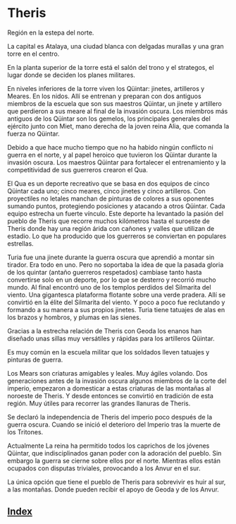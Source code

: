 # Theris

Región en la estepa del norte.

La capital es Atalaya, una ciudad blanca con delgadas murallas y una gran torre en el centro.

En la planta superior de la torre está el salón del trono y el strategos, el lugar donde se deciden los planes militares.

En niveles inferiores de la torre viven los Qüintar: jinetes, artilleros y Meares. En los nidos. Allí se entrenan y preparan con dos antiguos miembros de la escuela que son sus maestros Qüintar, un jinete y artillero que perdieron a sus meare al final de la invasión oscura. Los miembros más antiguos de los Qüintar son los gemelos, los principales generales del ejército junto con Miet, mano derecha de la joven reina Alia, que comanda la fuerza no Qüintar.

Debido a que hace mucho tiempo que no ha habido ningún conflicto ni guerra en el norte, y al papel heroico que tuvieron los Qüintar durante la invasión oscura. Los maestros Qüintar  para fortalecer el entrenamiento y la competitividad de sus guerreros crearon el Qua.

El Qua es un deporte recreativo que se basa en dos equipos de cinco Qüintar cada uno; cinco meares, cinco jinetes y cinco artilleros. Con proyectiles no letales manchan de pinturas de colores a sus oponentes sumando puntos, protegiendo posiciones y atacando a otros Qüintar. Cada equipo estrecha un fuerte vínculo. Este deporte ha levantado la pasión del pueblo de Theris que recorre muchos kilómetros hasta el suroeste de Theris donde hay una región árida con cañones y valles que utilizan de estadio. Lo que ha producido que los guerreros se conviertan en populares estrellas.

Turia fue una  jinete durante la guerra oscura que aprendió a montar sin tirador. Era todo en uno. Pero no soportaba la idea de que la pasada gloria de los quintar (antaño guerreros respetados) cambiase tanto hasta convertirse solo en un deporte, por lo que se desterro y recorrió mucho mundo. Al final encontró uno de los templos perdidos del Silmarita del viento. Una gigantesca plataforma flotante sobre una verde pradera. Allí se convirtió en la élite del Silmarita del viento. Y poco a poco fue reclutando y formando a su manera a sus propios jinetes. Turia tiene tatuajes de alas en los brazos y hombros, y plumas en las sienes.

Gracias a la estrecha relación de Theris con Geoda los enanos han diseñado unas sillas muy versátiles y rápidas para los artilleros Qüintar.

Es muy común en la escuela militar que los soldados lleven tatuajes y pinturas de guerra.

Los Mears son criaturas amigables y leales. Muy ágiles volando. Dos generaciones antes de la invasión oscura algunos miembros de la corte del imperio, empezaron a domesticar a estas criaturas de las montañas al noroeste de Theris. Y desde entonces se convirtió en tradición de esta región.
Muy útiles para recorrer las grandes llanuras de Theris.

Se declaró la independencia de Theris del imperio poco después de la guerra oscura. Cuando se inició el deterioro del Imperio tras la muerte de los Tritones.

Actualmente
La reina ha permitido todos los caprichos de los jóvenes Qüintar, que indisciplinados ganan poder con la adoración del pueblo. Sin embargo la guerra se cierne sobre ellos por el norte. Mientras ellos están ocupados con disputas triviales, provocando a los Anvur en el sur.

La única opción que tiene el pueblo de Theris para sobrevivir es huir al sur, a las montañas. Donde pueden recibir el apoyo de Geoda y de los Anvur.

## [Index](./README.md)